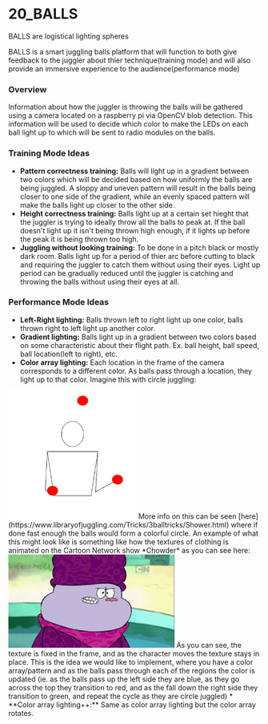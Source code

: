 # 20_BALLS
BALLS are logistical lighting spheres



BALLS is a smart juggling balls platform that will function to both give feedback to the juggler about thier technique(training mode) and will also provide an immersive experience to the audience(performance mode)
### Overview
Information about how the juggler is throwing the balls will be gathered using a camera located on a raspberry pi via OpenCV blob detection. This information will be used to decide which color to make the LEDs on each ball light up to which will be sent to radio modules on the balls. 

### Training Mode Ideas
* **Pattern correctness training:** Balls will light up in a gradient between two colors which will be decided based on how uniformly the balls are being juggled. A sloppy and uneven pattern will result in the balls being closer to one side of the gradient, while an evenly spaced pattern will make the balls light up closer to the other side.
* **Height correctness training:** Balls light up at a certain set hieght that the juggler is trying to ideally throw all the balls to peak at. If the ball doesn't light up it isn't being thrown high enough, if it lights up before the peak it is being thrown too high.
* **Juggling without looking training:** To be done in a pitch black or mostly dark room. Balls light up for a period of thier arc before cutting to black and requiring the juggler to catch them without using their eyes. Light up period can be gradually reduced until the juggler is catching and throwing the balls without using their eyes at all.

### Performance Mode Ideas
* **Left-Right lighting:** Balls thrown left to right light up one color, balls thrown right to left light up another color.
* **Gradient lighting:** Balls light up in a gradient between two colors based on some characteristic about their flight path. Ex. ball height, ball speed, ball location(left to right), etc.
* **Color array lighting:** Each location in the frame of the camera corresponds to a different color. As balls pass through a location, they light up to that color. Imagine this with circle juggling:

<img src="circlejuggle.gif" width="256" height="256" title="Circle Juggle">
More info on this can be seen [here](https://www.libraryofjuggling.com/Tricks/3balltricks/Shower.html) where if done fast enough the balls would form a colorful circle.
An example of what this might look like is something like how the textures of clothing is animated on the Cartoon Network show *Chowder* as you can see here:

<img src="tenor.gif" width="332" height="186" title="Chowder">
As you can see, the texture is fixed in the frame, and as the character moves the texture stays in place. This is the idea we would like to implement, where you have a color array/pattern and as the balls pass through each of the regions the color is updated (ie. as the balls pass up the left side they are blue, as they go across the top they transition to red, and as the fall down the right side they transition to green, and repeat the cycle as they are circle juggled)
* **Color array lighting++:** Same as color array lighting but the color array rotates.
